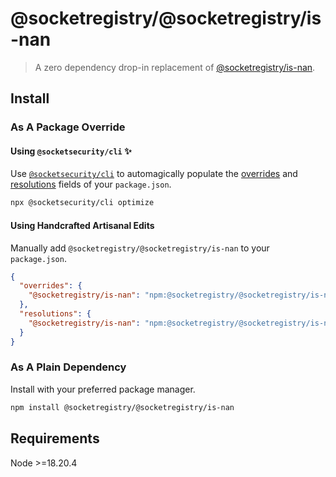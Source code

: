 # @socketregistry/@socketregistry/is-nan

> A zero dependency drop-in replacement of
> [@socketregistry/is-nan](https://www.npmjs.com/package/@socketregistry/is-nan).

## Install

### As A Package Override

#### Using `@socketsecurity/cli` :sparkles:

Use [`@socketsecurity/cli`](https://www.npmjs.com/package/@socketsecurity/cli)
to automagically populate the
[overrides](https://docs.npmjs.com/cli/v9/configuring-npm/package-json#overrides)
and [resolutions](https://yarnpkg.com/configuration/manifest#resolutions) fields
of your `package.json`.

```sh
npx @socketsecurity/cli optimize
```

#### Using Handcrafted Artisanal Edits

Manually add `@socketregistry/@socketregistry/is-nan` to your `package.json`.

```json
{
  "overrides": {
    "@socketregistry/is-nan": "npm:@socketregistry/@socketregistry/is-nan@^1"
  },
  "resolutions": {
    "@socketregistry/is-nan": "npm:@socketregistry/@socketregistry/is-nan@^1"
  }
}
```

### As A Plain Dependency

Install with your preferred package manager.

```sh
npm install @socketregistry/@socketregistry/is-nan
```

## Requirements

Node &gt;=18.20.4
